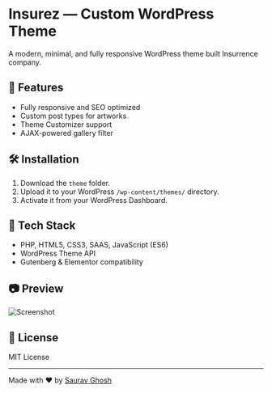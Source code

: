# Insurez — Custom WordPress Theme

A modern, minimal, and fully responsive WordPress theme built Insurrence company.

## 🌟 Features
- Fully responsive and SEO optimized
- Custom post types for artworks
- Theme Customizer support
- AJAX-powered gallery filter

## 🛠️ Installation
1. Download the `theme` folder.
2. Upload it to your WordPress `/wp-content/themes/` directory.
3. Activate it from your WordPress Dashboard.

## 🧩 Tech Stack
- PHP, HTML5, CSS3, SAAS, JavaScript (ES6)
- WordPress Theme API
- Gutenberg & Elementor compatibility

## 📷 Preview
![Screenshot](theme/screenshot.png)

## 📄 License
MIT License

---

Made with ❤️ by [Saurav Ghosh](https://github.com/saurav-ghosh)
